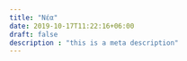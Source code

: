 ```yaml
---
title: "Νέα"
date: 2019-10-17T11:22:16+06:00
draft: false
description : "this is a meta description"
---
```

